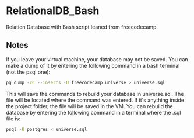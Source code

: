 # RelationalDB_Bash
Relation Database with Bash script leaned from freecodecamp

## Notes

If you leave your virtual machine, your database may not be saved. You can make a dump of it by entering the following command in a bash terminal (not the psql one):

```bash
pg_dump -cC --inserts -U freecodecamp universe > universe.sql
```

This will save the commands to rebuild your database in universe.sql. The file will be located where the command was entered. If it's anything inside the project folder, the file will be saved in the VM. You can rebuild the database by entering the following command in a terminal where the .sql file is:
```bash
psql -U postgres < universe.sql
```
